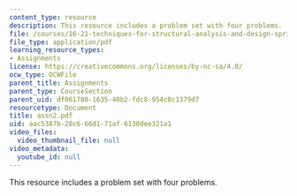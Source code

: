 ```yaml
---
content_type: resource
description: This resource includes a problem set with four problems.
file: /courses/16-21-techniques-for-structural-analysis-and-design-spring-2005/aac5387b28c666d171af6130dee321a1_assn2.pdf
file_type: application/pdf
learning_resource_types:
- Assignments
license: https://creativecommons.org/licenses/by-nc-sa/4.0/
ocw_type: OCWFile
parent_title: Assignments
parent_type: CourseSection
parent_uid: df061780-1635-40b2-fdc8-954c8c1379d7
resourcetype: Document
title: assn2.pdf
uid: aac5387b-28c6-66d1-71af-6130dee321a1
video_files:
  video_thumbnail_file: null
video_metadata:
  youtube_id: null
---
```

This resource includes a problem set with four problems.